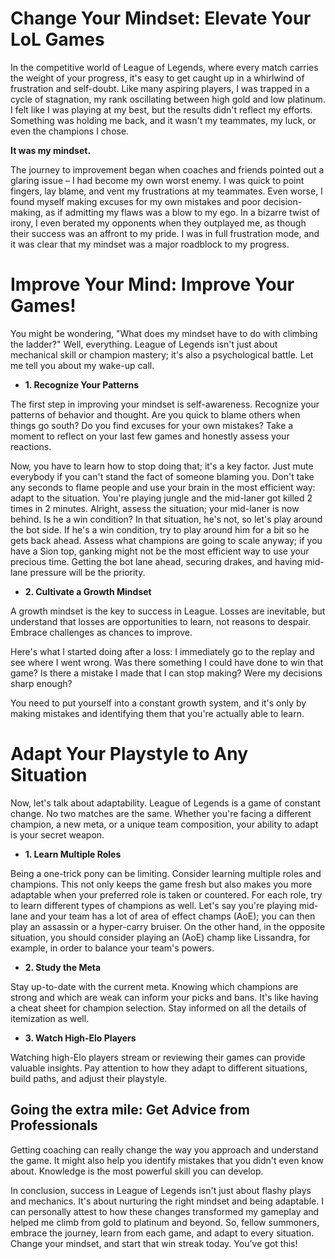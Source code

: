 # Change Your Mindset: Elevate Your LoL Games

In the competitive world of League of Legends, where every match carries the weight of your progress, it's easy to get caught up in a whirlwind of frustration and self-doubt. Like many aspiring players, I was trapped in a cycle of stagnation, my rank oscillating between high gold and low platinum. I felt like I was playing at my best, but the results didn't reflect my efforts. Something was holding me back, and it wasn't my teammates, my luck, or even the champions I chose.

**It was my mindset.**

The journey to improvement began when coaches and friends pointed out a glaring issue – I had become my own worst enemy. I was quick to point fingers, lay blame, and vent my frustrations at my teammates. Even worse, I found myself making excuses for my own mistakes and poor decision-making, as if admitting my flaws was a blow to my ego. In a bizarre twist of irony, I even berated my opponents when they outplayed me, as though their success was an affront to my pride. I was in full frustration mode, and it was clear that my mindset was a major roadblock to my progress.

# Improve Your Mind: Improve Your Games!

You might be wondering, "What does my mindset have to do with climbing the ladder?" Well, everything. League of Legends isn't just about mechanical skill or champion mastery; it's also a psychological battle. Let me tell you about my wake-up call.

- **1. Recognize Your Patterns**

The first step in improving your mindset is self-awareness. Recognize your patterns of behavior and thought. Are you quick to blame others when things go south? Do you find excuses for your own mistakes? Take a moment to reflect on your last few games and honestly assess your reactions.

Now, you have to learn how to stop doing that; it's a key factor. Just mute everybody if you can't stand the fact of someone blaming you. Don't take any seconds to flame people and use your brain in the most efficient way: adapt to the situation. You're playing jungle and the mid-laner got killed 2 times in 2 minutes. Alright, assess the situation; your mid-laner is now behind. Is he a win condition? In that situation, he's not, so let's play around the bot side. If he's a win condition, try to play around him for a bit so he gets back ahead. Assess what champions are going to scale anyway; if you have a Sion top, ganking might not be the most efficient way to use your precious time. Getting the bot lane ahead, securing drakes, and having mid-lane pressure will be the priority.

- **2. Cultivate a Growth Mindset**

A growth mindset is the key to success in League. Losses are inevitable, but understand that losses are opportunities to learn, not reasons to despair. Embrace challenges as chances to improve.

Here's what I started doing after a loss: I immediately go to the replay and see where I went wrong. Was there something I could have done to win that game? Is there a mistake I made that I can stop making? Were my decisions sharp enough?

You need to put yourself into a constant growth system, and it's only by making mistakes and identifying them that you're actually able to learn.

# Adapt Your Playstyle to Any Situation

Now, let's talk about adaptability. League of Legends is a game of constant change. No two matches are the same. Whether you're facing a different champion, a new meta, or a unique team composition, your ability to adapt is your secret weapon.

- **1. Learn Multiple Roles**

Being a one-trick pony can be limiting. Consider learning multiple roles and champions. This not only keeps the game fresh but also makes you more adaptable when your preferred role is taken or countered. For each role, try to learn different types of champions as well. Let's say you're playing mid-lane and your team has a lot of area of effect champs (AoE); you can then play an assassin or a hyper-carry bruiser. On the other hand, in the opposite situation, you should consider playing an (AoE) champ like Lissandra, for example, in order to balance your team's powers.

- **2. Study the Meta**

Stay up-to-date with the current meta. Knowing which champions are strong and which are weak can inform your picks and bans. It's like having a cheat sheet for champion selection. Stay informed on all the details of itemization as well.

- **3. Watch High-Elo Players**

Watching high-Elo players stream or reviewing their games can provide valuable insights. Pay attention to how they adapt to different situations, build paths, and adjust their playstyle.

## Going the extra mile: Get Advice from Professionals

Getting coaching can really change the way you approach and understand the game. It might also help you identify mistakes that you didn't even know about. Knowledge is the most powerful skill you can develop.

In conclusion, success in League of Legends isn't just about flashy plays and mechanics. It's about nurturing the right mindset and being adaptable. I can personally attest to how these changes transformed my gameplay and helped me climb from gold to platinum and beyond. So, fellow summoners, embrace the journey, learn from each game, and adapt to every situation. Change your mindset, and start that win streak today. You've got this!
